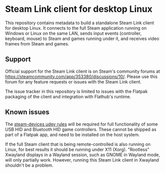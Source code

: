 Steam Link client for desktop Linux
===================================

This repository contains metadata to build a standalone Steam Link client
for desktop Linux. It connects to the full Steam application running
on Windows or Linux on the same LAN, sends input events (controller,
keyboard, mouse) to Steam and games running under it, and receives video
frames from Steam and games.

Support
-------
Official support for the Steam Link client is on Steam's community forums at
https://steamcommunity.com/app/353380/discussions/10/.
Please use this forum for any feature requests or issues with the Steam Link client.

The issue tracker in this repository is limited to issues with the Flatpak
packaging of the client and integration with Flathub's runtime.

Known issues
------------

The [steam-devices udev rules](https://github.com/ValveSoftware/steam-devices/)
will be required for full functionality of some USB HID and Bluetooth HID
game controllers. These cannot be shipped as part of a Flatpak app, and
need to be installed on the host system.

If the full Steam client that is being remote-controlled is also
running on Linux, for best results it should be running under X11
(Xorg). "Rootless" Xwayland displays in a Wayland session, such as
GNOME in Wayland mode, will only partially work. However, running this
Steam Link client in Xwayland shouldn't be a problem.
